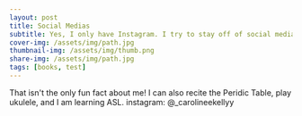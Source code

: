 ```yaml
---
layout: post
title: Social Medias
subtitle: Yes, I only have Instagram. I try to stay off of social media
cover-img: /assets/img/path.jpg
thumbnail-img: /assets/img/thumb.png
share-img: /assets/img/path.jpg
tags: [books, test]
---
```


That isn't the only fun fact about me! I can also recite the Peridic Table, play ukulele, and I am learning ASL.
instagram: @_carolineekellyy
